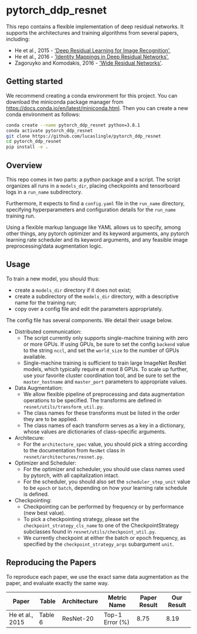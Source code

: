 # pytorch_ddp_resnet
This repo contains a flexible implementation of deep residual networks. 
It supports the architectures and training algorithms from several papers, including:
- He et al., 2015 - ['Deep Residual Learning for Image Recognition'](https://arxiv.org/pdf/1512.03385.pdf), 
- He et al., 2016 - ['Identity Mappings in Deep Residual Networks'](https://arxiv.org/pdf/1603.05027.pdf),  
- Zagoruyko and Komodakis, 2016 - ['Wide Residual Networks'](https://arxiv.org/pdf/1605.07146.pdf).

## Getting started

We recommend creating a conda environment for this project. You can download the miniconda package manager from https://docs.conda.io/en/latest/miniconda.html.
Then you can create a new conda environment as follows:
```bash
conda create --name pytorch_ddp_resnet python=3.8.1
conda activate pytorch_ddp_resnet
git clone https://github.com/lucaslingle/pytorch_ddp_resnet
cd pytorch_ddp_resnet
pip install -e .
```

## Overview

This repo comes in two parts: a python package and a script. The script organizes all runs in a ```models_dir```, placing checkpoints and tensorboard logs in a ```run_name``` subdirectory. 

Furthermore, it expects to find a ```config.yaml``` file in the ```run_name``` directory, specifying hyperparameters and configuration details for the ```run_name``` training run. 

Using a flexible markup language like YAML allows us to specify, among other things, any pytorch optimizer and its keyword arguments, any pytorch learning rate scheduler and its keyword arguments, and any feasible image preprocessing/data augmentation logic. 

## Usage

To train a new model, you should thus:
- create a ```models_dir``` directory if it does not exist;
- create a subdirectory of the ```models_dir``` directory, with a descriptive name for the training run;
- copy over a config file and edit the parameters appropriately.

The config file has several components. We detail their usage below. 
- Distributed communication:
   - The script currently only supports single-machine training with zero or more GPUs. If using GPUs, be sure to set the config ```backend``` value to the string ```nccl```, and set the ```world_size``` to the number of GPUs available. 
   - Single-machine training is sufficient to train large ImageNet ResNet models, which typically require at most 8 GPUs. 
To scale up further, use your favorite cluster coordination tool, and be sure to set the ```master_hostname``` and ```master_port``` parameters to appropriate values.
- Data Augmentation:
  - We allow flexible pipeline of preprocessing and data augmentation operations to be specified. The transforms are defined in ```resnet/utils/transform_util.py```.
  - The class names for these transforms must be listed in the order they are to be applied.
  - The class names of each transform serves as a key in a dictionary, whose values are dictionaries of class-specific arguments.
- Architecure:
  - For the ```architecture_spec``` value, you should pick a string according to the documentation from ```ResNet``` class in ```resnet/architectures/resnet.py```.
- Optimizer and Scheduler:
  - For the optimizer and scheduler, you should use class names used by pytorch, with all capitalization intact.
  - For the scheduler, you should also set the ```scheduler_step_unit``` value to be ```epoch``` or ```batch```, depending on how your learning rate schedule is defined.
- Checkpointing:
  - Checkpointing can be performed by frequency or by performance (new best value).
  - To pick a checkpointing strategy, please set the ```checkpoint_strategy_cls_name``` to one of the CheckpointStrategy subclasses found in ```resnet/utils/checkpoint_util.py```.
  - We currently checkpoint at either the batch or epoch frequency, as specified by the ```checkpoint_strategy_args``` subargument ```unit```.

## Reproducing the Papers

To reproduce each paper, we use the exact same data augmentation as the paper, and evaluate exactly the same way.

| Paper           | Table   | Architecture |     Metric Name | Paper Result | Our Result | 
| --------------- | ------- | ------------ | --------------- | ------------ | ---------- | 
| He et al., 2015 | Table 6 |    ResNet-20 | Top-1 Error (%) |         8.75 |       8.19 | 
